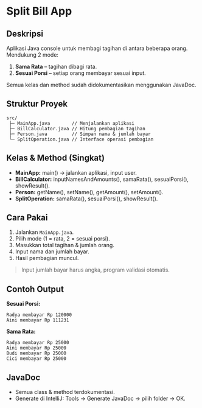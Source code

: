 # Split Bill App

## Deskripsi

Aplikasi Java console untuk membagi tagihan di antara beberapa orang. Mendukung 2 mode:

1. **Sama Rata** – tagihan dibagi rata.
2. **Sesuai Porsi** – setiap orang membayar sesuai input.

Semua kelas dan method sudah didokumentasikan menggunakan JavaDoc.

## Struktur Proyek

```
src/
 ├─ MainApp.java        // Menjalankan aplikasi
 ├─ BillCalculator.java // Hitung pembagian tagihan
 ├─ Person.java         // Simpan nama & jumlah bayar
 └─ SplitOperation.java // Interface operasi pembagian
```

## Kelas & Method (Singkat)

* **MainApp:** main() → jalankan aplikasi, input user.
* **BillCalculator:** inputNamesAndAmounts(), samaRata(), sesuaiPorsi(), showResult().
* **Person:** getName(), setName(), getAmount(), setAmount().
* **SplitOperation:** samaRata(), sesuaiPorsi(), showResult().

## Cara Pakai

1. Jalankan `MainApp.java`.
2. Pilih mode (1 = rata, 2 = sesuai porsi).
3. Masukkan total tagihan & jumlah orang.
4. Input nama dan jumlah bayar.
5. Hasil pembagian muncul.

> Input jumlah bayar harus angka, program validasi otomatis.

## Contoh Output

**Sesuai Porsi:**

```
Radya membayar Rp 120000
Aini membayar Rp 111231
```

**Sama Rata:**

```
Radya membayar Rp 25000
Aini membayar Rp 25000
Budi membayar Rp 25000
Cici membayar Rp 25000
```

## JavaDoc

* Semua class & method terdokumentasi.
* Generate di IntelliJ: Tools → Generate JavaDoc → pilih folder → OK.
